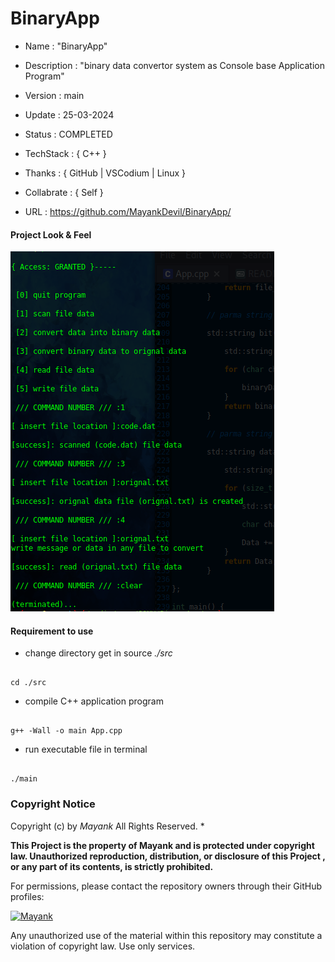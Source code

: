 
# BinaryApp

- Name : "BinaryApp"

- Description : "binary data convertor system as Console base Application Program"

- Version : main

- Update : 25-03-2024

- Status : COMPLETED

- TechStack : { C++ }

- Thanks : { GitHub | VSCodium | Linux }

- Collabrate : { Self }

- URL : <https://github.com/MayankDevil/BinaryApp/>

#### Project Look & Feel

![NETWORK_ERROR](./image/output.png)

#### Requirement to use

-  change directory get in source _./src_

```

cd ./src

```
-  compile C++ application program

```

g++ -Wall -o main App.cpp

```
-  run executable file in terminal

```

./main

```

### Copyright Notice

Copyright (c) by _Mayank_ All Rights Reserved.                *

__This Project is the property of Mayank and is protected under copyright law. Unauthorized reproduction, distribution, or disclosure of this Project , or any part of its contents, is strictly prohibited.__

For permissions, please contact the repository owners through their GitHub profiles:

[![Mayank](https://img.shields.io/badge/MayankDevil-FF0000?style=for-the-badge&logo=github&logoColor=white)](https://github.com/MayankDevil/)

Any unauthorized use of the material within this repository may constitute a violation of copyright law. Use only services.


